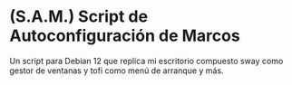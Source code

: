 # (S.A.M.) Script de Autoconfiguración de Marcos
Un script para Debian 12 que replica mi escritorio compuesto sway como gestor de ventanas y tofi como menú de arranque y más.
